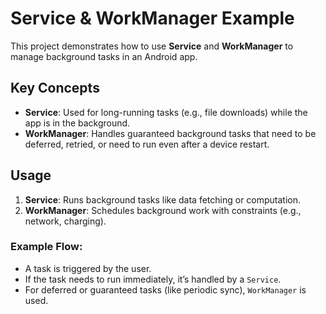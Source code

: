 # Service & WorkManager Example

This project demonstrates how to use **Service** and **WorkManager** to manage background tasks in an Android app.

## Key Concepts

- **Service**: Used for long-running tasks (e.g., file downloads) while the app is in the background.
- **WorkManager**: Handles guaranteed background tasks that need to be deferred, retried, or need to run even after a device restart.

## Usage

1. **Service**: Runs background tasks like data fetching or computation.
2. **WorkManager**: Schedules background work with constraints (e.g., network, charging).

### Example Flow:

- A task is triggered by the user.
- If the task needs to run immediately, it’s handled by a `Service`.
- For deferred or guaranteed tasks (like periodic sync), `WorkManager` is used.